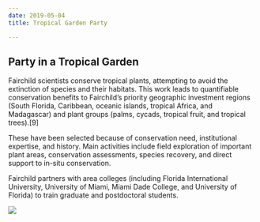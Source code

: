 ```yaml
---
date: 2019-05-04
title: Tropical Garden Party

---
```

## Party in a Tropical Garden

Fairchild scientists conserve tropical plants, attempting to avoid the extinction of species and their habitats. This work leads to quantifiable conservation benefits to Fairchild’s priority geographic investment regions (South Florida, Caribbean, oceanic islands, tropical Africa, and Madagascar) and plant groups (palms, cycads, tropical fruit, and tropical trees).\[9\]

These have been selected because of conservation need, institutional expertise, and history. Main activities include field exploration of important plant areas, conservation assessments, species recovery, and direct support to in-situ conservation.

Fairchild partners with area colleges (including Florida International University, University of Miami, Miami Dade College, and University of Florida) to train graduate and postdoctoral students.

![](https://s3.amazonaws.com/forestry.iconinteractive.com/flamingo.gif)